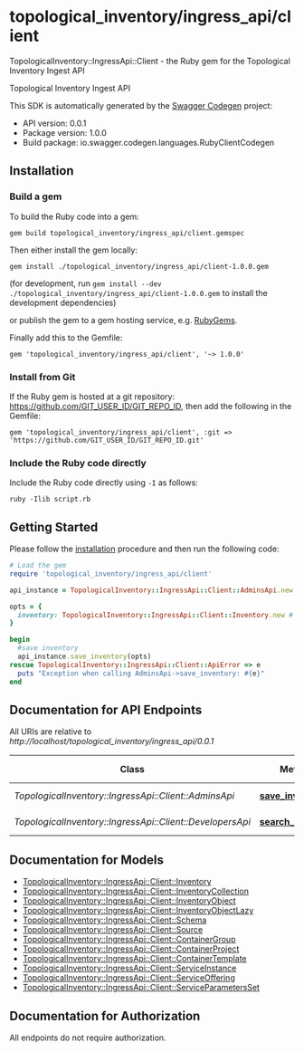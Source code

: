# topological_inventory/ingress_api/client

TopologicalInventory::IngressApi::Client - the Ruby gem for the Topological Inventory Ingest API

Topological Inventory Ingest API

This SDK is automatically generated by the [Swagger Codegen](https://github.com/swagger-api/swagger-codegen) project:

- API version: 0.0.1
- Package version: 1.0.0
- Build package: io.swagger.codegen.languages.RubyClientCodegen

## Installation

### Build a gem

To build the Ruby code into a gem:

```shell
gem build topological_inventory/ingress_api/client.gemspec
```

Then either install the gem locally:

```shell
gem install ./topological_inventory/ingress_api/client-1.0.0.gem
```
(for development, run `gem install --dev ./topological_inventory/ingress_api/client-1.0.0.gem` to install the development dependencies)

or publish the gem to a gem hosting service, e.g. [RubyGems](https://rubygems.org/).

Finally add this to the Gemfile:

    gem 'topological_inventory/ingress_api/client', '~> 1.0.0'

### Install from Git

If the Ruby gem is hosted at a git repository: https://github.com/GIT_USER_ID/GIT_REPO_ID, then add the following in the Gemfile:

    gem 'topological_inventory/ingress_api/client', :git => 'https://github.com/GIT_USER_ID/GIT_REPO_ID.git'

### Include the Ruby code directly

Include the Ruby code directly using `-I` as follows:

```shell
ruby -Ilib script.rb
```

## Getting Started

Please follow the [installation](#installation) procedure and then run the following code:
```ruby
# Load the gem
require 'topological_inventory/ingress_api/client'

api_instance = TopologicalInventory::IngressApi::Client::AdminsApi.new

opts = { 
  inventory: TopologicalInventory::IngressApi::Client::Inventory.new # Inventory | Inventory payload
}

begin
  #save inventory
  api_instance.save_inventory(opts)
rescue TopologicalInventory::IngressApi::Client::ApiError => e
  puts "Exception when calling AdminsApi->save_inventory: #{e}"
end

```

## Documentation for API Endpoints

All URIs are relative to *http://localhost/topological_inventory/ingress_api/0.0.1*

Class | Method | HTTP request | Description
------------ | ------------- | ------------- | -------------
*TopologicalInventory::IngressApi::Client::AdminsApi* | [**save_inventory**](docs/AdminsApi.md#save_inventory) | **POST** /inventory | save inventory
*TopologicalInventory::IngressApi::Client::DevelopersApi* | [**search_schemas**](docs/DevelopersApi.md#search_schemas) | **GET** /schemas | searches schemas


## Documentation for Models

 - [TopologicalInventory::IngressApi::Client::Inventory](docs/Inventory.md)
 - [TopologicalInventory::IngressApi::Client::InventoryCollection](docs/InventoryCollection.md)
 - [TopologicalInventory::IngressApi::Client::InventoryObject](docs/InventoryObject.md)
 - [TopologicalInventory::IngressApi::Client::InventoryObjectLazy](docs/InventoryObjectLazy.md)
 - [TopologicalInventory::IngressApi::Client::Schema](docs/Schema.md)
 - [TopologicalInventory::IngressApi::Client::Source](docs/Source.md)
 - [TopologicalInventory::IngressApi::Client::ContainerGroup](docs/ContainerGroup.md)
 - [TopologicalInventory::IngressApi::Client::ContainerProject](docs/ContainerProject.md)
 - [TopologicalInventory::IngressApi::Client::ContainerTemplate](docs/ContainerTemplate.md)
 - [TopologicalInventory::IngressApi::Client::ServiceInstance](docs/ServiceInstance.md)
 - [TopologicalInventory::IngressApi::Client::ServiceOffering](docs/ServiceOffering.md)
 - [TopologicalInventory::IngressApi::Client::ServiceParametersSet](docs/ServiceParametersSet.md)


## Documentation for Authorization

 All endpoints do not require authorization.

